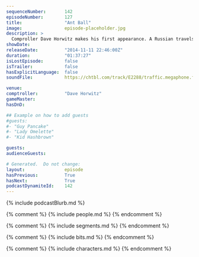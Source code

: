 ```yaml
---
sequenceNumber:       142
episodeNumber:        127
title:                "Ant Ball"
image:                episode-placeholder.jpg
description: >
  Comproller Dave Horwitz makes his first appearance. A Russian travels the world to ask Dan one question, and Spencer devises a way to get off of an island if stranded.
showDate:             
releaseDate:          "2014-11-11 22:46:00Z"
duration:             "01:37:27"
isLostEpisode:        false
isTrailer:            false
hasExplicitLanguage:  false
soundFile:            https://chtbl.com/track/E2288/traffic.megaphone.fm/STA6471051966.mp3

venue:                
comptroller:          "Dave Horwitz"
gameMaster:           
hasDnD:               

## Example on how to add guests
#guests:
#- "Guy Pancake"
#- "Lady Omelette"
#- "Kid Hashbrown"

guests:
audienceGuests:

# Generated.  Do not change:
layout:               episode
hasPrevious:          True
hasNext:              True
podcastDynamiteId:    142
---
```


{% include podcastBlurb.md %}

{% comment %}
{% include people.md %}
{% endcomment %}

{% comment %}
{% include segments.md %}
{% endcomment %}

{% comment %}
{% include bits.md %}
{% endcomment %}

{% comment %}
{% include characters.md %}
{% endcomment %}
